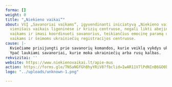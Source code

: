 ```yaml
---
forma: []
weight: 0
title: "„Niekieno vaikai“"
about: VšĮ „Savanoriai vaikams“, įgyvendinanti iniciatyvą „Niekieno vaikai“ ir besirūpinanti
  vienišais vaikais ligoninėse ir krizių centruose, negali likti abejinga Ukrainos
  vaikams ir imasi koordinuoti savanorius, teikiančius emocinę paramą ukrainiečių
  vaikams ir šeimoms ukrainiečių registracijos centruose.
cause: |-
  Kviečiame prisijungti prie savanorių komandos, kurie veiklą vykdys ukrainiečių registracijos centruose VILNIUJE, KAUNE, ALYTUJE, MARIJAMPOLĖJE, KLAIPĖDOJE, ŠIAULIUOSE IR PANEVĖŽYJE. Savanoriai bus atsakingi už vaikų užimtumą ir priežiūrą vaikų priežiūros kambariuose, taip pat teiks pagalbą ukrainiečių šeimoms registracijos centruose.
  Ypač laukiami savanoriai, kurie moka ukrainiečių arba rusų kalbas.
rekvizitai: ''
website: https://www.niekienovaikai.lt/apie-mus
action: https://forms.gle/TNSaNGfGh8hyYRiV8?fbclid=IwAR11V7lPdNInB6GO0kKe3LF4LAcJGo2SXUMcK3y2vOfwEAo3xT-5dfQvTEU
logo: "../uploads/unknown-1.png"

---
```


